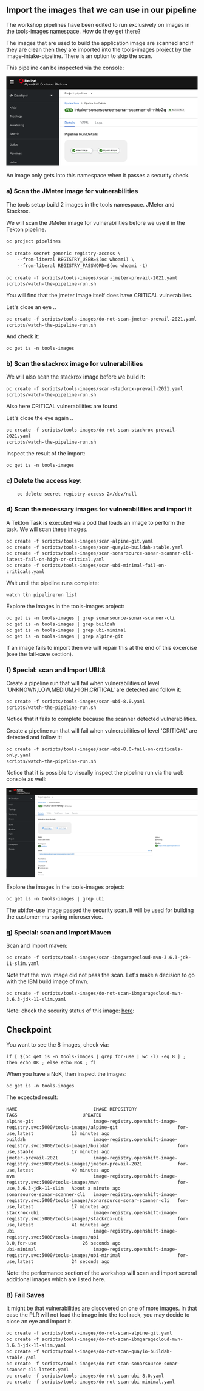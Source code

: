 ## Import the images that we can use in our pipeline

The workshop pipelines have been edited to run exclusively on images in the tools-images namespace. How do they get there?

The images that are used to build the application image are scanned and if they are clean then they are imported into the tools-images project by the image-intake-pipeline. There is an option to skip the scan. 

This pipeline can be inspected via the console:

![Fail](../../images/image-intake-pipeline-prevail-2021.png?raw=true "Title")

An image only gets into this namespace when it passes a security check.


### a) Scan the JMeter image for vulnerabilities

The tools setup build 2 images in the tools namespace. JMeter and Stackrox.

We will scan the JMeter image for vulnerabilities before we use it in the Tekton pipeline. 

    oc project pipelines

    oc create secret generic registry-access \
        --from-literal REGISTRY_USER=$(oc whoami) \
        --from-literal REGISTRY_PASSWORD=$(oc whoami -t)

    oc create -f scripts/tools-images/scan-jmeter-prevail-2021.yaml 
    scripts/watch-the-pipeline-run.sh

You will find that the jmeter image itself does have CRITICAL vulnerabilies. 

Let's close an eye ..

    oc create -f scripts/tools-images/do-not-scan-jmeter-prevail-2021.yaml
    scripts/watch-the-pipeline-run.sh    

And check it:

    oc get is -n tools-images


### b) Scan the stackrox image for vulnerabilities

We will also scan the stackrox image before we build it:

    oc create -f scripts/tools-images/scan-stackrox-prevail-2021.yaml
    scripts/watch-the-pipeline-run.sh    

Also here CRITICAL vulnerabilities are found. 

Let's close the eye again ..

    oc create -f scripts/tools-images/do-not-scan-stackrox-prevail-2021.yaml
    scripts/watch-the-pipeline-run.sh

Inspect the result of the import:

    oc get is -n tools-images


### c) Delete the access key:

        oc delete secret registry-access 2>/dev/null

### d) Scan the necessary images for vulnerabilities and import it

A Tekton Task is executed via a pod that loads an image to perform the task. We will scan these images.

    oc create -f scripts/tools-images/scan-alpine-git.yaml
    oc create -f scripts/tools-images/scan-quayio-buildah-stable.yaml
    oc create -f scripts/tools-images/scan-sonarsource-sonar-scanner-cli-latest-fail-on-high-or-critical.yaml
    oc create -f scripts/tools-images/scan-ubi-minimal-fail-on-criticals.yaml 

Wait until the pipeline runs complete:

    watch tkn pipelinerun list

Explore the images in the tools-images project:

    oc get is -n tools-images | grep sonarsource-sonar-scanner-cli
    oc get is -n tools-images | grep buildah
    oc get is -n tools-images | grep ubi-minimal
    oc get is -n tools-images | grep alpine-git

If an image fails to import then we will repair this at the end of this excercise (see the fail-save section).

### f) Special: scan and Import UBI:8

Create a pipeline run that will fail when vulnerabilities of level  'UNKNOWN,LOW,MEDIUM,HIGH,CRITICAL' are detected and follow it:

    oc create -f scripts/tools-images/scan-ubi-8.0.yaml 
    scripts/watch-the-pipeline-run.sh

Notice that it fails to complete because the scanner detected vulnerabilities. 

Create a pipeline run that will fail when vulnerabilities of level  'CRITICAL' are detected and follow it:

    oc create -f scripts/tools-images/scan-ubi-8.0-fail-on-criticals-only.yaml 
    scripts/watch-the-pipeline-run.sh

Notice that it is possible to visually inspect the pipeline run via the web console as well:

![Fail](../../images/watch-the-intake.png?raw=true "Title")

Explore the images in the tools-images project:

    oc get is -n tools-images | grep ubi

The ubi:for-use image passed the security scan. It will be used for building the customer-ms-spring microservice. 


### g) Special: scan and Import Maven

Scan and import maven:

    oc create -f scripts/tools-images/scan-ibmgaragecloud-mvn-3.6.3-jdk-11-slim.yaml 

Note that the mvn image did not pass the scan. Let's make a decision to go with the IBM build image of mvn. 

    oc create -f scripts/tools-images/do-not-scan-ibmgaragecloud-mvn-3.6.3-jdk-11-slim.yaml 

Note: check the security status of this image: [here](https://quay.io/repository/ibmgaragecloud/maven?tab=tags):


## Checkpoint

You want to see the 8 images, check via:

    if [ $(oc get is -n tools-images | grep for-use | wc -l) -eq 8 ] ; then echo OK ; else echo NoK ; fi

When you have a NoK, then inspect the images:

    oc get is -n tools-images

The expected result:

    NAME                            IMAGE REPOSITORY                                                                              TAGS                        UPDATED
    alpine-git                      image-registry.openshift-image-registry.svc:5000/tools-images/alpine-git                      for-use,latest              13 minutes ago
    buildah                         image-registry.openshift-image-registry.svc:5000/tools-images/buildah                         for-use,stable              17 minutes ago
    jmeter-prevail-2021             image-registry.openshift-image-registry.svc:5000/tools-images/jmeter-prevail-2021             for-use,latest              49 minutes ago
    mvn                             image-registry.openshift-image-registry.svc:5000/tools-images/mvn                             for-use,3.6.3-jdk-11-slim   About a minute ago
    sonarsource-sonar-scanner-cli   image-registry.openshift-image-registry.svc:5000/tools-images/sonarsource-sonar-scanner-cli   for-use,latest              17 minutes ago
    stackrox-ubi                    image-registry.openshift-image-registry.svc:5000/tools-images/stackrox-ubi                    for-use,latest              41 minutes ago
    ubi                             image-registry.openshift-image-registry.svc:5000/tools-images/ubi                             8.0,for-use                 26 seconds ago
    ubi-minimal                     image-registry.openshift-image-registry.svc:5000/tools-images/ubi-minimal                     for-use,latest              24 seconds ago

Note: the performance section of the workshop will scan and import several additional images which are listed here.


### B) Fail Saves 

It might be that vulnerabilities are discovered on one of more images. In that case the PLR will not load the image into the tool rack, you may decide to close an eye and import it. 

    oc create -f scripts/tools-images/do-not-scan-alpine-git.yaml 
    oc create -f scripts/tools-images/do-not-scan-ibmgaragecloud-mvn-3.6.3-jdk-11-slim.yaml 
    oc create -f scripts/tools-images/do-not-scan-quayio-buildah-stable.yaml 
    oc create -f scripts/tools-images/do-not-scan-sonarsource-sonar-scanner-cli-latest.yaml 
    oc create -f scripts/tools-images/do-not-scan-ubi-8.0.yaml 
    oc create -f scripts/tools-images/do-not-scan-ubi-minimal.yaml 

